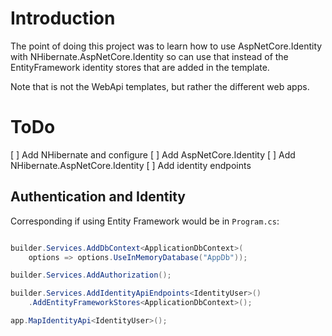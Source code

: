 # Introduction

The point of doing this project was to learn how to use AspNetCore.Identity with NHibernate.AspNetCore.Identity so can use that instead of the EntityFramework identity stores that are added in the template.

Note that is not the WebApi templates, but rather the different web apps.

# ToDo
[ ] Add NHibernate and configure
[ ] Add AspNetCore.Identity
[ ] Add NHibernate.AspNetCore.Identity
[ ] Add identity endpoints

## Authentication and Identity
Corresponding if using Entity Framework would be in `Program.cs`:
```csharp

builder.Services.AddDbContext<ApplicationDbContext>(
    options => options.UseInMemoryDatabase("AppDb"));

builder.Services.AddAuthorization();

builder.Services.AddIdentityApiEndpoints<IdentityUser>()
    .AddEntityFrameworkStores<ApplicationDbContext>();

app.MapIdentityApi<IdentityUser>();
```


